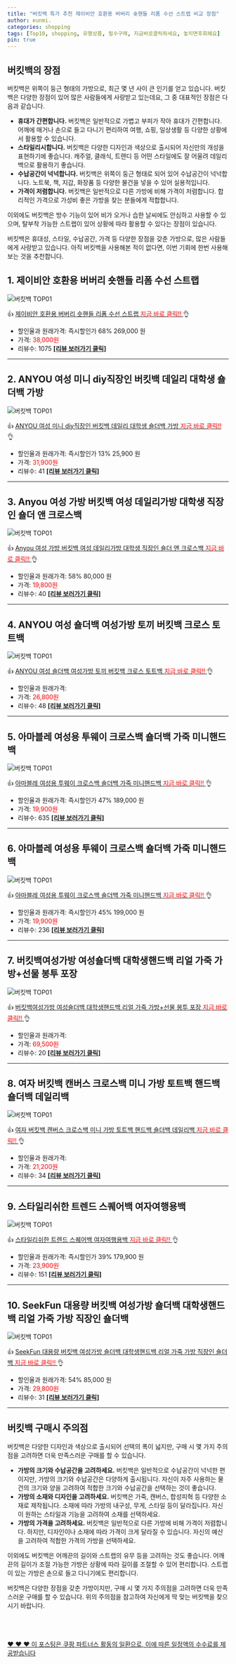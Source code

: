 ```yaml
---
title: "버킷백 특가 추천 제이비안 호환용 버버리 숏핸들 리폼 수선 스트랩 비교 장점"
author: eunmi.
categories: shopping
tags: [Top10, shopping, 유행상품, 필수구매, 지금바로클릭하세요, 놓치면후회해요]
pin: true
---
```

## 버킷백의 장점

버킷백은 위쪽이 둥근 형태의 가방으로, 최근 몇 년 사이 큰 인기를 얻고 있습니다. 버킷백은 다양한 장점이 있어 많은 사람들에게 사랑받고 있는데요, 그 중 대표적인 장점은 다음과 같습니다.

* **휴대가 간편합니다.** 버킷백은 일반적으로 가볍고 부피가 작아 휴대가 간편합니다. 어깨에 매거나 손으로 들고 다니기 편리하여 여행, 쇼핑, 일상생활 등 다양한 상황에서 활용할 수 있습니다.
* **스타일리시합니다.** 버킷백은 다양한 디자인과 색상으로 출시되어 자신만의 개성을 표현하기에 좋습니다. 캐주얼, 클래식, 트렌디 등 어떤 스타일에도 잘 어울려 데일리백으로 활용하기 좋습니다.
* **수납공간이 넉넉합니다.** 버킷백은 위쪽이 둥근 형태로 되어 있어 수납공간이 넉넉합니다. 노트북, 책, 지갑, 화장품 등 다양한 물건을 넣을 수 있어 실용적입니다.
* **가격이 저렴합니다.** 버킷백은 일반적으로 다른 가방에 비해 가격이 저렴합니다. 합리적인 가격으로 가성비 좋은 가방을 찾는 분들에게 적합합니다.

이외에도 버킷백은 방수 기능이 있어 비가 오거나 습한 날씨에도 안심하고 사용할 수 있으며, 탈부착 가능한 스트랩이 있어 상황에 따라 활용할 수 있다는 장점이 있습니다.

버킷백은 휴대성, 스타일, 수납공간, 가격 등 다양한 장점을 갖춘 가방으로, 많은 사람들에게 사랑받고 있습니다. 아직 버킷백을 사용해본 적이 없다면, 이번 기회에 한번 사용해보는 것을 추천합니다.

   

## 1. 제이비안 호환용 버버리 숏핸들 리폼 수선 스트랩

![버킷백 TOP01](https://thumbnail6.coupangcdn.com/thumbnails/remote/230x230ex/image/vendor_inventory/7344/5c75da97745d8190abe886484d6497653fd21c95b86f2547cf20fa74881f.jpg)


👍 [제이비안 호환용 버버리 숏핸들 리폼 수선 스트랩 <font color=red> 지금 바로 클릭!! </font> ](https://link.coupang.com/re/AFFSDP?lptag=AF3617701&subid=GithubCoopas&pageKey=7224915524&traceid=V0-153&itemId=18318574313&vendorItemId=85463404742) 👌 


- 할인율과 원래가격: 즉시할인가 68%  269,000   원
- 가격: <span style='color:red'>38,000원</span>
- 리뷰수: 1075  [**[리뷰 보러가기 클릭]**](https://link.coupang.com/re/AFFSDP?lptag=AF3617701&subid=GithubCoopas&pageKey=7224915524&traceid=V0-153&itemId=18318574313&vendorItemId=85463404742)

---


   

## 2. ANYOU 여성 미니 diy직장인 버킷백 데일리 대학생 숄더백 가방

![버킷백 TOP01](https://thumbnail8.coupangcdn.com/thumbnails/remote/230x230ex/image/vendor_inventory/fc83/b53ae5567f20372d10aabf9bd4aa4a711db85c4f41e7777506ec7bdb9916.jpg)


👍 [ANYOU 여성 미니 diy직장인 버킷백 데일리 대학생 숄더백 가방 <font color=red> 지금 바로 클릭!! </font> ](https://link.coupang.com/re/AFFSDP?lptag=AF3617701&subid=GithubCoopas&pageKey=7573949799&traceid=V0-153&itemId=19979987146&vendorItemId=86995277692) 👌 


- 할인율과 원래가격: 즉시할인가 13%  25,900   원
- 가격: <span style='color:red'>31,900원</span>
- 리뷰수: 41  [**[리뷰 보러가기 클릭]**](https://link.coupang.com/re/AFFSDP?lptag=AF3617701&subid=GithubCoopas&pageKey=7573949799&traceid=V0-153&itemId=19979987146&vendorItemId=86995277692)

---


   

## 3. Anyou 여성 가방 버킷백 여성 데일리가방 대학생 직장인 숄더 앤 크로스백

![버킷백 TOP01](https://thumbnail6.coupangcdn.com/thumbnails/remote/230x230ex/image/vendor_inventory/6eea/053fb8619ec4545eed45009923ac6ca17812783f92969e1db2d987417ac2.jpg)


👍 [Anyou 여성 가방 버킷백 여성 데일리가방 대학생 직장인 숄더 앤 크로스백 <font color=red> 지금 바로 클릭!! </font> ](https://link.coupang.com/re/AFFSDP?lptag=AF3617701&subid=GithubCoopas&pageKey=6380393701&traceid=V0-153&itemId=13553315695&vendorItemId=81447071495) 👌 


- 할인율과 원래가격: 58%  80,000   원
- 가격: <span style='color:red'>19,800원</span>
- 리뷰수: 40  [**[리뷰 보러가기 클릭]**](https://link.coupang.com/re/AFFSDP?lptag=AF3617701&subid=GithubCoopas&pageKey=6380393701&traceid=V0-153&itemId=13553315695&vendorItemId=81447071495)

---


   

## 4. ANYOU 여성 숄더백 여성가방 토끼 버킷백 크로스 토트백

![버킷백 TOP01](https://thumbnail7.coupangcdn.com/thumbnails/remote/230x230ex/image/vendor_inventory/5b5e/4fade2f558f11b0061cb013e8da8f1db31ab03850a7dc7a5b54e141819e3.jpg)


👍 [ANYOU 여성 숄더백 여성가방 토끼 버킷백 크로스 토트백 <font color=red> 지금 바로 클릭!! </font> ](https://link.coupang.com/re/AFFSDP?lptag=AF3617701&subid=GithubCoopas&pageKey=7512881644&traceid=V0-153&itemId=19688770432&vendorItemId=87361031575) 👌 


- 할인율과 원래가격: 
- 가격: <span style='color:red'>26,800원</span>
- 리뷰수: 48  [**[리뷰 보러가기 클릭]**](https://link.coupang.com/re/AFFSDP?lptag=AF3617701&subid=GithubCoopas&pageKey=7512881644&traceid=V0-153&itemId=19688770432&vendorItemId=87361031575)

---


   

## 5. 아마블레 여성용 투웨이 크로스백 숄더백 가죽 미니핸드백

![버킷백 TOP01](https://thumbnail9.coupangcdn.com/thumbnails/remote/230x230ex/image/vendor_inventory/5376/71bd2889b3afcd2ffed33fede798657ae25f6e5730bb254ffb097cd8bdf1.jpg)


👍 [아마블레 여성용 투웨이 크로스백 숄더백 가죽 미니핸드백 <font color=red> 지금 바로 클릭!! </font> ](https://link.coupang.com/re/AFFSDP?lptag=AF3617701&subid=GithubCoopas&pageKey=7664690134&traceid=V0-153&itemId=20429257873&vendorItemId=87153853032) 👌 


- 할인율과 원래가격: 즉시할인가 47%  189,000   원
- 가격: <span style='color:red'>19,900원</span>
- 리뷰수: 635  [**[리뷰 보러가기 클릭]**](https://link.coupang.com/re/AFFSDP?lptag=AF3617701&subid=GithubCoopas&pageKey=7664690134&traceid=V0-153&itemId=20429257873&vendorItemId=87153853032)

---


   

## 6. 아마블레 여성용 투웨이 크로스백 숄더백 가죽 미니핸드백

![버킷백 TOP01](https://thumbnail10.coupangcdn.com/thumbnails/remote/230x230ex/image/vendor_inventory/282e/936e7f448b6a3037e78d3319b5b8a8f538220471956baf1e72eb43304520.jpg)


👍 [아마블레 여성용 투웨이 크로스백 숄더백 가죽 미니핸드백 <font color=red> 지금 바로 클릭!! </font> ](https://link.coupang.com/re/AFFSDP?lptag=AF3617701&subid=GithubCoopas&pageKey=7664690134&traceid=V0-153&itemId=20429257877&vendorItemId=87153853016) 👌 


- 할인율과 원래가격: 즉시할인가 45%  199,000   원
- 가격: <span style='color:red'>19,900원</span>
- 리뷰수: 236  [**[리뷰 보러가기 클릭]**](https://link.coupang.com/re/AFFSDP?lptag=AF3617701&subid=GithubCoopas&pageKey=7664690134&traceid=V0-153&itemId=20429257877&vendorItemId=87153853016)

---


   

## 7. 버킷백여성가방 여성숄더백 대학생핸드백 리얼 가죽 가방+선물 봉투 포장

![버킷백 TOP01](https://thumbnail9.coupangcdn.com/thumbnails/remote/230x230ex/image/vendor_inventory/7dd9/4394bba545c36b12b394b6d4c0602b4d2d8bce0e7d304c071d8d6f6677f3.jpg)


👍 [버킷백여성가방 여성숄더백 대학생핸드백 리얼 가죽 가방+선물 봉투 포장 <font color=red> 지금 바로 클릭!! </font> ](https://link.coupang.com/re/AFFSDP?lptag=AF3617701&subid=GithubCoopas&pageKey=6965522089&traceid=V0-153&itemId=16972529238&vendorItemId=87376002628) 👌 


- 할인율과 원래가격: 
- 가격: <span style='color:red'>69,500원</span>
- 리뷰수: 20  [**[리뷰 보러가기 클릭]**](https://link.coupang.com/re/AFFSDP?lptag=AF3617701&subid=GithubCoopas&pageKey=6965522089&traceid=V0-153&itemId=16972529238&vendorItemId=87376002628)

---


   

## 8. 여자 버킷백 캔버스 크로스백 미니 가방 토트백 핸드백 숄더백 데일리백

![버킷백 TOP01](https://thumbnail7.coupangcdn.com/thumbnails/remote/230x230ex/image/vendor_inventory/0a28/f2288fb8d3d34cbac5454a72b15e507f89cda0b712df8bfb8726760e05dd.jpg)


👍 [여자 버킷백 캔버스 크로스백 미니 가방 토트백 핸드백 숄더백 데일리백 <font color=red> 지금 바로 클릭!! </font> ](https://link.coupang.com/re/AFFSDP?lptag=AF3617701&subid=GithubCoopas&pageKey=7399359581&traceid=V0-153&itemId=19148356562&vendorItemId=84179541327) 👌 


- 할인율과 원래가격: 
- 가격: <span style='color:red'>21,200원</span>
- 리뷰수: 34  [**[리뷰 보러가기 클릭]**](https://link.coupang.com/re/AFFSDP?lptag=AF3617701&subid=GithubCoopas&pageKey=7399359581&traceid=V0-153&itemId=19148356562&vendorItemId=84179541327)

---


   

## 9. 스타일리쉬한 트렌드 스퀘어백 여자여행용백

![버킷백 TOP01](https://thumbnail6.coupangcdn.com/thumbnails/remote/230x230ex/image/vendor_inventory/79a2/4d80039fc49ce01fe606c18f7eab2d83349da3e55afad35ff316538532f7.jpg)


👍 [스타일리쉬한 트렌드 스퀘어백 여자여행용백 <font color=red> 지금 바로 클릭!! </font> ](https://link.coupang.com/re/AFFSDP?lptag=AF3617701&subid=GithubCoopas&pageKey=7593519012&traceid=V0-153&itemId=20071108105&vendorItemId=87166876662) 👌 


- 할인율과 원래가격: 즉시할인가 39%  179,900   원
- 가격: <span style='color:red'>23,900원</span>
- 리뷰수: 151  [**[리뷰 보러가기 클릭]**](https://link.coupang.com/re/AFFSDP?lptag=AF3617701&subid=GithubCoopas&pageKey=7593519012&traceid=V0-153&itemId=20071108105&vendorItemId=87166876662)

---


   

## 10. SeekFun 대용량 버킷백 여성가방 숄더백 대학생핸드백 리얼 가죽 가방 직장인 숄더백

![버킷백 TOP01](https://thumbnail10.coupangcdn.com/thumbnails/remote/230x230ex/image/vendor_inventory/963a/bf4077a956e711b25d9a541c801094af32797300d7b75c9f6475f1fe0a41.jpg)


👍 [SeekFun 대용량 버킷백 여성가방 숄더백 대학생핸드백 리얼 가죽 가방 직장인 숄더백 <font color=red> 지금 바로 클릭!! </font> ](https://link.coupang.com/re/AFFSDP?lptag=AF3617701&subid=GithubCoopas&pageKey=7543879099&traceid=V0-153&itemId=19837845487&vendorItemId=86939447221) 👌 


- 할인율과 원래가격: 54%  85,000   원
- 가격: <span style='color:red'>29,800원</span>
- 리뷰수: 31  [**[리뷰 보러가기 클릭]**](https://link.coupang.com/re/AFFSDP?lptag=AF3617701&subid=GithubCoopas&pageKey=7543879099&traceid=V0-153&itemId=19837845487&vendorItemId=86939447221)

---
## 버킷백 구매시 주의점

버킷백은 다양한 디자인과 색상으로 출시되어 선택의 폭이 넓지만, 구매 시 몇 가지 주의점을 고려하면 더욱 만족스러운 구매를 할 수 있습니다.

* **가방의 크기와 수납공간을 고려하세요.** 버킷백은 일반적으로 수납공간이 넉넉한 편이지만, 가방의 크기와 수납공간은 다양하게 출시됩니다. 자신이 자주 사용하는 물건의 크기와 양을 고려하여 적합한 크기와 수납공간을 선택하는 것이 좋습니다.
* **가방의 소재와 디자인을 고려하세요.** 버킷백은 가죽, 캔버스, 합성피혁 등 다양한 소재로 제작됩니다. 소재에 따라 가방의 내구성, 무게, 스타일 등이 달라집니다. 자신이 원하는 스타일과 기능을 고려하여 소재를 선택하세요.
* **가방의 가격을 고려하세요.** 버킷백은 일반적으로 다른 가방에 비해 가격이 저렴합니다. 하지만, 디자인이나 소재에 따라 가격이 크게 달라질 수 있습니다. 자신의 예산을 고려하여 적합한 가격의 가방을 선택하세요.

이외에도 버킷백은 어깨끈의 길이와 스트랩의 유무 등을 고려하는 것도 좋습니다. 어깨끈의 길이가 조절 가능한 가방은 상황에 따라 길이를 조절할 수 있어 편리합니다. 스트랩이 있는 가방은 손으로 들고 다니기에도 편리합니다.

버킷백은 다양한 장점을 갖춘 가방이지만, 구매 시 몇 가지 주의점을 고려하면 더욱 만족스러운 구매를 할 수 있습니다. 위의 주의점을 참고하여 자신에게 딱 맞는 버킷백을 찾으시기 바랍니다.<br><br><br><br><br> [ ❤ ❤ ❤ 이 포스팅은 쿠팡 파트너스 활동의 일환으로, 이에 따른 일정액의 수수료를 제공받습니다](https://link.coupang.com/a/bcEFyh)